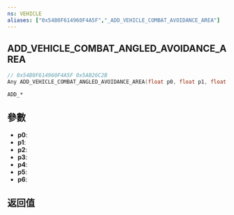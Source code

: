 ```yaml
---
ns: VEHICLE
aliases: ["0x54B0F614960F4A5F","_ADD_VEHICLE_COMBAT_AVOIDANCE_AREA"]
---
```

## ADD_VEHICLE_COMBAT_ANGLED_AVOIDANCE_AREA

```c
// 0x54B0F614960F4A5F 0x5AB26C2B
Any ADD_VEHICLE_COMBAT_ANGLED_AVOIDANCE_AREA(float p0, float p1, float p2, float p3, float p4, float p5, float p6);
```

```
ADD_*
```

## 參數
* **p0**: 
* **p1**: 
* **p2**: 
* **p3**: 
* **p4**: 
* **p5**: 
* **p6**: 

## 返回值
